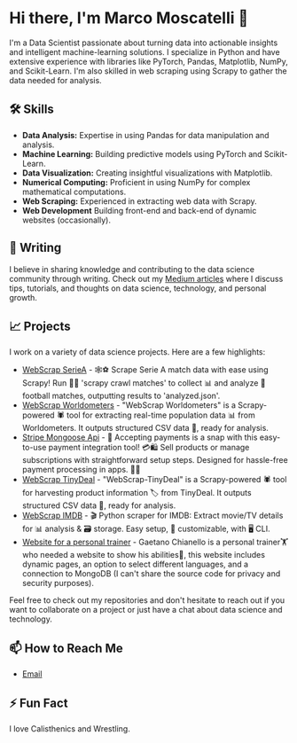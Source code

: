 # Hi there, I'm Marco Moscatelli 👋

I'm a Data Scientist passionate about turning data into actionable insights and intelligent machine-learning solutions. I specialize in Python and have extensive experience with libraries like PyTorch, Pandas, Matplotlib, NumPy, and Scikit-Learn. I'm also skilled in web scraping using Scrapy to gather the data needed for analysis.

## 🛠️ Skills

- **Data Analysis:** Expertise in using Pandas for data manipulation and analysis.
- **Machine Learning:** Building predictive models using PyTorch and Scikit-Learn.
- **Data Visualization:** Creating insightful visualizations with Matplotlib.
- **Numerical Computing:** Proficient in using NumPy for complex mathematical computations.
- **Web Scraping:** Experienced in extracting web data with Scrapy.
- **Web Development** Building front-end and back-end of dynamic websites (occasionally).

## 📝 Writing

I believe in sharing knowledge and contributing to the data science community through writing. Check out my [Medium articles](https://medium.com/@marco.moscatelli) where I discuss tips, tutorials, and thoughts on data science, technology, and personal growth.

## 📈 Projects

I work on a variety of data science projects. Here are a few highlights:

- [WebScrap SerieA](https://github.com/MoscatelliMarco/WebScrap-SerieA) - 🕸️⚽ Scrape Serie A match data with ease using Scrapy! Run 🏃‍♂️ 'scrapy crawl matches' to collect 📊 and analyze 🧐 football matches, outputting results to 'analyzed.json'.
- [WebScrap Worldometers](https://github.com/MoscatelliMarco/WebScrap-Worldometers) - "WebScrap Worldometers" is a Scrapy-powered 🕷️ tool for extracting real-time population data 📊 from Worldometers. It outputs structured CSV data 📁, ready for analysis.
- [Stripe Mongoose Api](https://github.com/MoscatelliMarco/stripe-mongoose-api) - 🎉 Accepting payments is a snap with this easy-to-use payment integration tool! 💳🛍️ Sell products or manage subscriptions with straightforward setup steps. Designed for hassle-free payment processing in apps. 🙌🎈
- [WebScrap TinyDeal](https://github.com/MoscatelliMarco/WebScrap-TinyDeal) - "WebScrap-TinyDeal" is a Scrapy-powered 🕷️ tool for harvesting product information 🏷️ from TinyDeal. It outputs structured CSV data 📁, ready for analysis.
- [WebScrap IMDB](https://github.com/MoscatelliMarco/WebScrap-IMDB) - 🎬 Python scraper for IMDB: Extract movie/TV details for 📊 analysis & 🗃️ storage. Easy setup, 🔧 customizable, with 🖥️ CLI.
- [Website for a personal trainer](https://gaetanochianello.com) - Gaetano Chianello is a personal trainer🏋️ who needed a website to show his abilities🤹, this website includes dynamic pages, an option to select different languages, and a connection to MongoDB (I can't share the source code for privacy and security purposes).

Feel free to check out my repositories and don't hesitate to reach out if you want to collaborate on a project or just have a chat about data science and technology.

## 📫 How to Reach Me

- [Email](mailto:marcomoscatelli.dev@gmail.com)

## ⚡ Fun Fact

I love Calisthenics and Wrestling.
